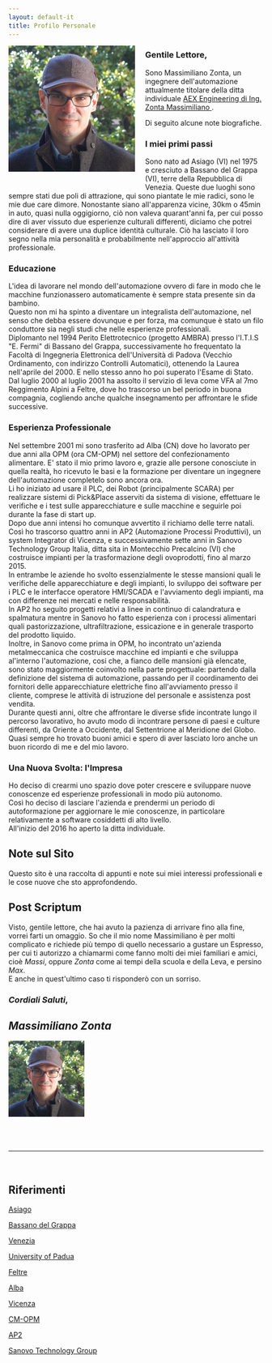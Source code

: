 ```yaml
---
layout: default-it
title: Profilo Personale
---
```


<div style="max-width: 250px; float: left; padding-right: 20px; padding-bottom: 20px">
    <img src="/img/my-photo-square.jpg">
</div>

### Gentile Lettore,
Sono Massimiliano Zonta, un ingegnere dell'automazione attualmente titolare della ditta individuale [AEX Engineering di Ing. Zonta Massimiliano  <i class="fa fa-external-link"></i>](http://www.aexengineering.com).

Di seguito alcune note biografiche.

### I miei primi passi
Sono nato ad Asiago (VI) nel 1975 e cresciuto a Bassano del Grappa (VI), terre della Repubblica di Venezia.
Queste due luoghi sono sempre stati due poli di attrazione, qui sono piantate le mie radici, sono le mie due care dimore.
Nonostante siano all'apparenza vicine, 30km o 45min in auto, quasi nulla oggigiorno, ciò non valeva quarant'anni fa, per cui posso dire di aver vissuto due esperienze culturali differenti, diciamo che potrei considerare di avere una duplice identità culturale. Ciò ha lasciato il loro segno nella mia personalità e probabilmente nell'approccio all'attività professionale.

### Educazione
L'idea di lavorare nel mondo dell'automazione ovvero di fare in modo che le macchine funzionassero automaticamente è sempre stata presente sin da bambino.
<br>
Questo non mi ha spinto a diventare un integralista dell'automazione, nel senso che debba essere dovunque e per forza, ma comunque è stato un filo conduttore sia negli studi che nelle esperienze professionali.
<br>
Diplomanto nel 1994 Perito Elettrotecnico (progetto AMBRA) presso l'I.T.I.S "E. Fermi" di Bassano del Grappa, successivamente ho frequentato la Facoltà di Ingegneria Elettronica dell'Università di Padova (Vecchio Ordinamento, con indirizzo Controlli Automatici), ottenendo la Laurea nell'aprile del 2000. E nello stesso anno ho poi superato l'Esame di Stato.
<br>
Dal luglio 2000 al luglio 2001 ha assolto il servizio di leva come VFA al 7mo Reggimento Alpini a Feltre, dove ho trascorso un bel periodo in buona compagnia, cogliendo anche qualche insegnamento per affrontare le sfide successive.

### Esperienza Professionale
Nel settembre 2001 mi sono trasferito ad Alba (CN) dove ho lavorato per due anni alla OPM (ora CM-OPM) nel settore del confezionamento alimentare.
E' stato il mio primo lavoro e, grazie alle persone conosciute in quella realtà, ho ricevuto le basi e la formazione per diventare un ingegnere dell'automazione completelo sono ancora ora.
<br>
Li ho iniziato ad usare il PLC, dei Robot (principalmente SCARA) per realizzare sistemi di Pick&Place asserviti da sistema di visione, effettuare le verifiche e i test
sulle apparecchiature e sulle macchine e seguirle poi durante la fase di start up.
<br>
Dopo due anni intensi ho comunque avvertito il richiamo delle terre natali.
<br>
Così ho trascorso quattro anni in AP2 (Automazione Processi Produttivi), un system Integrator di Vicenza, e successivamente sette anni in Sanovo Technology Group Italia, ditta sita in Montecchio Precalcino (VI) che costruisce impianti per la trasformazione degli ovoprodotti, fino al marzo 2015.
<br>
In entrambe le aziende ho svolto essenzialmente le stesse mansioni quali le verifiche delle apparecchiature e degli impianti, lo sviluppo dei software per i PLC e le interfacce operatore HMI/SCADA e l'avviamento degli impianti, ma con differenze nei mercati e nelle responsabilità.
<br>
In AP2 ho seguito progetti relativi a linee in continuo di calandratura e spalmatura mentre in Sanovo ho fatto esperienza con i processi alimentari quali pastorizzazione, ultrafiltrazione, essicazione e in generale trasporto del prodotto liquido.
<br>
Inoltre, in Sanovo come prima in OPM, ho incontrato un'azienda metalmeccanica che costruisce macchine ed impianti e che sviluppa al'interno l'automazione, cosi che, a fianco delle mansioni già elencate, sono stato maggiormente coinvolto nella parte progettuale: partendo dalla definizione del sistema di automazione, passando per il coordinamento dei fornitori delle apparecchiature elettriche fino all'avviamento presso il cliente, comprese le attività di istruzione del personale e assistenza post vendita.
<br>
Durante questi anni, oltre che affrontare le diverse sfide incontrate lungo il percorso lavorativo, ho avuto modo di incontrare persone di paesi e culture differenti, da Oriente a Occidente, dal Settentrione al Meridione del Globo.
Quasi sempre ho trovato buoni amici e spero di aver lasciato loro anche un buon ricordo di me e del mio lavoro.

### Una Nuova Svolta: l'Impresa
Ho deciso di crearmi uno spazio dove poter crescere e sviluppare nuove conoscenze ed esperienze professionali in modo più autonomo.
<br>
Così ho deciso di lasciare l'azienda e prendermi un periodo di autoformazione per aggiornare le mie conoscenze, in particolare relativamente a software cosiddetti di alto livello.
<br>
All'inizio del 2016 ho aperto la ditta individuale.

## Note sul Sito
Questo sito è una raccolta di appunti e note sui miei interessi professionali e le cose nuove che sto approfondendo.

## Post Scriptum
Visto, gentile lettore, che hai avuto la pazienza di arrivare fino alla fine, vorrei farti un omaggio.
So che il mio nome Massimiliano è per molti complicato e richiede più tempo di quello necessario a gustare un Espresso, per cui ti autorizzo a chiamarmi come fanno molti dei miei familiari e amici, cioè *Massi*, oppure *Zonta* come ai tempi della scuola e della Leva, e persino *Max*.
<br>
E anche in quest'ultimo caso ti risponderò con un sorriso.
<br>

### *Cordiali Saluti*,

## *Massimiliano Zonta*

<div class="row">
  <div class="my-avatar" style="max-width: 150px; margin-right: 150px">
    <img class="my-photo" src="/img/my-photo-square.jpg">
  </div>
</div>

<div class="v-space" style="height:50px;"></div>
<hr class="style-eight">
<div class="v-space" style="height:20px;"></div>

## Riferimenti

[Asiago  <i class="fa fa-external-link"></i>](https://it.wikipedia.org/wiki/Asiago)

[Bassano del Grappa  <i class="fa fa-external-link"></i>](https://it.wikipedia.org/wiki/Bassano_del_Grappa)

[Venezia  <i class="fa fa-external-link"></i>](https://it.wikipedia.org/wiki/Venezia)

[University of Padua  <i class="fa fa-external-link"></i>](https://it.wikipedia.org/wiki/Universit%C3%A0_degli_Studi_di_Padova)

[Feltre  <i class="fa fa-external-link"></i>](https://it.wikipedia.org/wiki/Feltre)

[Alba  <i class="fa fa-external-link"></i>](https://it.wikipedia.org/wiki/Alba_%28Italia%29)

[Vicenza  <i class="fa fa-external-link"></i>](https://it.wikipedia.org/wiki/Vicenza)

[CM-OPM  <i class="fa fa-external-link"></i>](http://www.cm-opm.com/en/cmh-the-holding/p2)

[AP2  <i class="fa fa-external-link"></i>](http://www.ap2.it/index.html)

[Sanovo Technology Group  <i class="fa fa-external-link"></i>](http://www.sanovogroup.com/)
